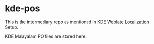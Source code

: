 # kde-pos

This is the intermediary repo as mentioned in [KDE Weblate Localization Setup](https://github.com/subins2000/kde-weblate).

KDE Malayalam PO files are stored here.
